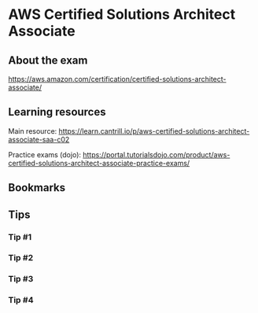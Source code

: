 # AWS Certified Solutions Architect Associate

## About the exam

https://aws.amazon.com/certification/certified-solutions-architect-associate/

## Learning resources

Main resource: https://learn.cantrill.io/p/aws-certified-solutions-architect-associate-saa-c02

Practice exams (dojo): https://portal.tutorialsdojo.com/product/aws-certified-solutions-architect-associate-practice-exams/

## Bookmarks

## Tips

### Tip #1

### Tip #2

### Tip #3

### Tip #4